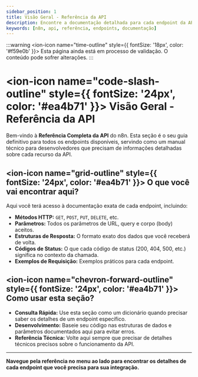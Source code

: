 ```yaml
---
sidebar_position: 1
title: Visão Geral - Referência da API
description: Encontre a documentação detalhada para cada endpoint da API REST do n8n.
keywords: [n8n, api, referência, endpoints, documentação]
---
```


:::warning
<ion-icon name="time-outline" style={{ fontSize: '18px', color: '#f59e0b' }}></ion-icon> Esta página ainda está em processo de validação. O conteúdo pode sofrer alterações.
:::

# <ion-icon name="code-slash-outline" style={{ fontSize: '24px', color: '#ea4b71' }}></ion-icon> Visão Geral - Referência da API

Bem-vindo à **Referência Completa da API** do n8n. Esta seção é o seu guia definitivo para todos os endpoints disponíveis, servindo como um manual técnico para desenvolvedores que precisam de informações detalhadas sobre cada recurso da API.

## <ion-icon name="grid-outline" style={{ fontSize: '24px', color: '#ea4b71' }}></ion-icon> O que você vai encontrar aqui?

Aqui você terá acesso à documentação exata de cada endpoint, incluindo:

- **Métodos HTTP:** `GET`, `POST`, `PUT`, `DELETE`, etc.
- **Parâmetros:** Todos os parâmetros de URL, query e corpo (body) aceitos.
- **Estruturas de Resposta:** O formato exato dos dados que você receberá de volta.
- **Códigos de Status:** O que cada código de status (200, 404, 500, etc.) significa no contexto da chamada.
- **Exemplos de Requisição:** Exemplos práticos para cada endpoint.

## <ion-icon name="chevron-forward-outline" style={{ fontSize: '24px', color: '#ea4b71' }}></ion-icon> Como usar esta seção?

- **Consulta Rápida:** Use esta seção como um dicionário quando precisar saber os detalhes de um endpoint específico.
- **Desenvolvimento:** Baseie seu código nas estruturas de dados e parâmetros documentados aqui para evitar erros.
- **Referência Técnica:** Volte aqui sempre que precisar de detalhes técnicos precisos sobre o funcionamento da API.

---

**Navegue pela referência no menu ao lado para encontrar os detalhes de cada endpoint que você precisa para sua integração.**
